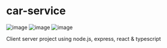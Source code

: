 # car-service
![image](https://user-images.githubusercontent.com/55157743/210165239-8d2304d0-3162-41b2-9b05-a9214c2b5775.png)
![image](https://user-images.githubusercontent.com/55157743/210165249-6baa3720-a5bb-400a-b6aa-2f292f54bd0f.png)
![image](https://user-images.githubusercontent.com/55157743/210165184-c051accf-6b1d-4682-8003-60a21764dad9.png)

Client server project using node.js, express, react &amp; typescript
